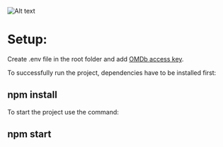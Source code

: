 ![Alt text](https://i.imgur.com/MS6GVIp.png "Website screenshot")

# Setup:

Create .env file in the root folder and add [OMDb access key](https://www.omdbapi.com/apikey.aspx).

To successfully run the project, dependencies have to be installed first:

## **npm install**

To start the project use the command:

## **npm start**

